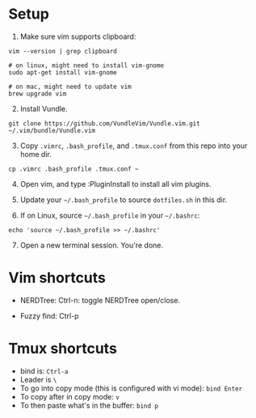 
# Setup

1. Make sure vim supports clipboard:
```
vim --version | grep clipboard

# on linux, might need to install vim-gnome
sudo apt-get install vim-gnome

# on mac, might need to update vim
brew upgrade vim
```

2. Install Vundle.

```
git clone https://github.com/VundleVim/Vundle.vim.git ~/.vim/bundle/Vundle.vim
```

3. Copy `.vimrc`, `.bash_profile`, and `.tmux.conf` from this repo into your home dir.
```
cp .vimrc .bash_profile .tmux.conf ~
```

4. Open vim, and type :PluginInstall to install all vim plugins.

5. Update your `~/.bash_profile` to source `dotfiles.sh` in this dir.

6. If on Linux, source `~/.bash_profile` in your `~/.bashrc`:
```
echo 'source ~/.bash_profile >> ~/.bashrc'
```

7. Open a new terminal session. You're done.

# Vim shortcuts

- NERDTree:
Ctrl-n: toggle NERDTree open/close.

- Fuzzy find:
Ctrl-p

# Tmux shortcuts

- bind is: `Ctrl-a`
- Leader is `\`
- To go into copy mode (this is configured with vi mode): `bind Enter`
- To copy after in copy mode: `v`
- To then paste what's in the buffer: `bind p`


